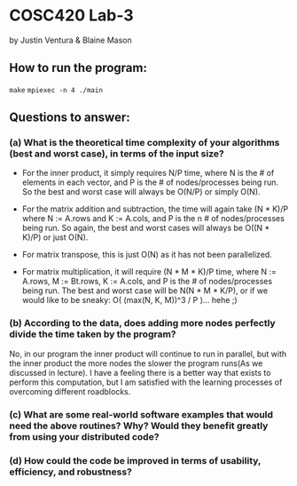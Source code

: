  
# COSC420 Lab-3

by Justin Ventura & Blaine Mason

## How to run the program:
<code>make</code>
<code>mpiexec -n 4 ./main</code>
## Questions to answer:

### (a) What is the theoretical time complexity of your algorithms (best and worst case), in terms of the input size?

- For the inner product, it simply requires N/P time, where N is the # of elements in each vector, and P is the # of nodes/processes being run.  So the best and worst case will always be O(N/P) or simply O(N).  

- For the matrix addition and subtraction, the time will again take (N * K)/P where N := A.rows and K := A.cols, and P is the n # of nodes/processes being run.  So again, the best and worst cases will always be O((N * K)/P) or just O(N).

- For matrix transpose, this is just O(N) as it has not been parallelized.

- For matrix multiplication, it will require (N * M * K)/P time, where N := A.rows, M := Bt.rows, K := A.cols, and P is the # of nodes/processes being run.  The best and worst case will be N(N * M * K/P), or if we would like to be sneaky: O( (max(N, K, M))^3 / P )... hehe ;)

### (b) According to the data, does adding more nodes perfectly divide the time taken by the program?
No, in our program the inner product will continue to run in parallel, but with the inner product the more nodes the slower the program runs(As we discussed in lecture).  I have a feeling there is a better way that exists to perform this computation, but I am satisfied with the learning processes of overcoming different roadblocks.

### (c) What are some real-world software examples that would need the above routines? Why? Would they benefit greatly from using your distributed code?


### (d) How could the code be improved in terms of usability, efficiency, and robustness?
 
